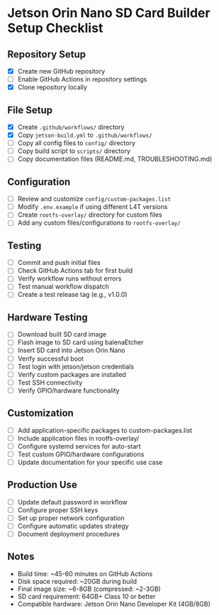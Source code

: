 # Jetson Orin Nano SD Card Builder Setup Checklist

## Repository Setup

- [X] Create new GitHub repository
- [ ] Enable GitHub Actions in repository settings
- [X] Clone repository locally

## File Setup

- [X] Create `.github/workflows/` directory
- [X] Copy `jetson-build.yml` to `.github/workflows/`
- [ ] Copy all config files to `config/` directory
- [ ] Copy build script to `scripts/` directory
- [ ] Copy documentation files (README.md, TROUBLESHOOTING.md)

## Configuration

- [ ] Review and customize `config/custom-packages.list`
- [ ] Modify `.env.example` if using different L4T versions
- [ ] Create `rootfs-overlay/` directory for custom files
- [ ] Add any custom files/configurations to `rootfs-overlay/`

## Testing

- [ ] Commit and push initial files
- [ ] Check GitHub Actions tab for first build
- [ ] Verify workflow runs without errors
- [ ] Test manual workflow dispatch
- [ ] Create a test release tag (e.g., v1.0.0)

## Hardware Testing

- [ ] Download built SD card image
- [ ] Flash image to SD card using balenaEtcher
- [ ] Insert SD card into Jetson Orin Nano
- [ ] Verify successful boot
- [ ] Test login with jetson/jetson credentials
- [ ] Verify custom packages are installed
- [ ] Test SSH connectivity
- [ ] Verify GPIO/hardware functionality

## Customization

- [ ] Add application-specific packages to custom-packages.list
- [ ] Include application files in rootfs-overlay/
- [ ] Configure systemd services for auto-start
- [ ] Test custom GPIO/hardware configurations
- [ ] Update documentation for your specific use case

## Production Use

- [ ] Update default password in workflow
- [ ] Configure proper SSH keys
- [ ] Set up proper network configuration
- [ ] Configure automatic updates strategy
- [ ] Document deployment procedures

## Notes

- Build time: ~45-60 minutes on GitHub Actions
- Disk space required: ~20GB during build
- Final image size: ~6-8GB (compressed: ~2-3GB)
- SD card requirement: 64GB+ Class 10 or better
- Compatible hardware: Jetson Orin Nano Developer Kit (4GB/8GB)
